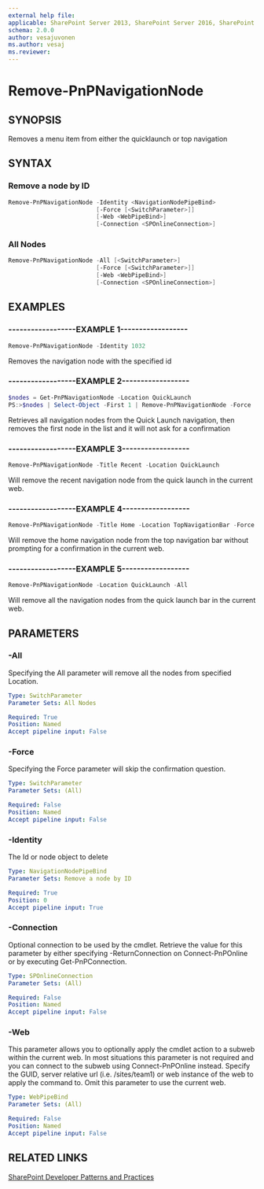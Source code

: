 ```yaml
---
external help file:
applicable: SharePoint Server 2013, SharePoint Server 2016, SharePoint Online
schema: 2.0.0
author: vesajuvonen
ms.author: vesaj
ms.reviewer:
---
```

# Remove-PnPNavigationNode

## SYNOPSIS
Removes a menu item from either the quicklaunch or top navigation

## SYNTAX 

### Remove a node by ID
```powershell
Remove-PnPNavigationNode -Identity <NavigationNodePipeBind>
                         [-Force [<SwitchParameter>]]
                         [-Web <WebPipeBind>]
                         [-Connection <SPOnlineConnection>]
```

### All Nodes
```powershell
Remove-PnPNavigationNode -All [<SwitchParameter>]
                         [-Force [<SwitchParameter>]]
                         [-Web <WebPipeBind>]
                         [-Connection <SPOnlineConnection>]
```

## EXAMPLES

### ------------------EXAMPLE 1------------------
```powershell
Remove-PnPNavigationNode -Identity 1032
```

Removes the navigation node with the specified id

### ------------------EXAMPLE 2------------------
```powershell
$nodes = Get-PnPNavigationNode -Location QuickLaunch
PS:>$nodes | Select-Object -First 1 | Remove-PnPNavigationNode -Force
```

Retrieves all navigation nodes from the Quick Launch navigation, then removes the first node in the list and it will not ask for a confirmation

### ------------------EXAMPLE 3------------------
```powershell
Remove-PnPNavigationNode -Title Recent -Location QuickLaunch
```

Will remove the recent navigation node from the quick launch in the current web.

### ------------------EXAMPLE 4------------------
```powershell
Remove-PnPNavigationNode -Title Home -Location TopNavigationBar -Force
```

Will remove the home navigation node from the top navigation bar without prompting for a confirmation in the current web.

### ------------------EXAMPLE 5------------------
```powershell
Remove-PnPNavigationNode -Location QuickLaunch -All
```

Will remove all the navigation nodes from the quick launch bar in the current web.

## PARAMETERS

### -All
Specifying the All parameter will remove all the nodes from specified Location.

```yaml
Type: SwitchParameter
Parameter Sets: All Nodes

Required: True
Position: Named
Accept pipeline input: False
```

### -Force
Specifying the Force parameter will skip the confirmation question.

```yaml
Type: SwitchParameter
Parameter Sets: (All)

Required: False
Position: Named
Accept pipeline input: False
```

### -Identity
The Id or node object to delete

```yaml
Type: NavigationNodePipeBind
Parameter Sets: Remove a node by ID

Required: True
Position: 0
Accept pipeline input: True
```

### -Connection
Optional connection to be used by the cmdlet. Retrieve the value for this parameter by either specifying -ReturnConnection on Connect-PnPOnline or by executing Get-PnPConnection.

```yaml
Type: SPOnlineConnection
Parameter Sets: (All)

Required: False
Position: Named
Accept pipeline input: False
```

### -Web
This parameter allows you to optionally apply the cmdlet action to a subweb within the current web. In most situations this parameter is not required and you can connect to the subweb using Connect-PnPOnline instead. Specify the GUID, server relative url (i.e. /sites/team1) or web instance of the web to apply the command to. Omit this parameter to use the current web.

```yaml
Type: WebPipeBind
Parameter Sets: (All)

Required: False
Position: Named
Accept pipeline input: False
```

## RELATED LINKS

[SharePoint Developer Patterns and Practices](https://aka.ms/sppnp)
